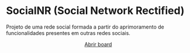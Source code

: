 # SocialNR (Social Network Rectified)

Projeto de uma rede social formada a partir do aprimoramento de funcionalidades presentes em outras redes sociais.

<div align="center">
  
[Abrir board](https://github.com/orgs/socialnr/projects/1)

</div>
